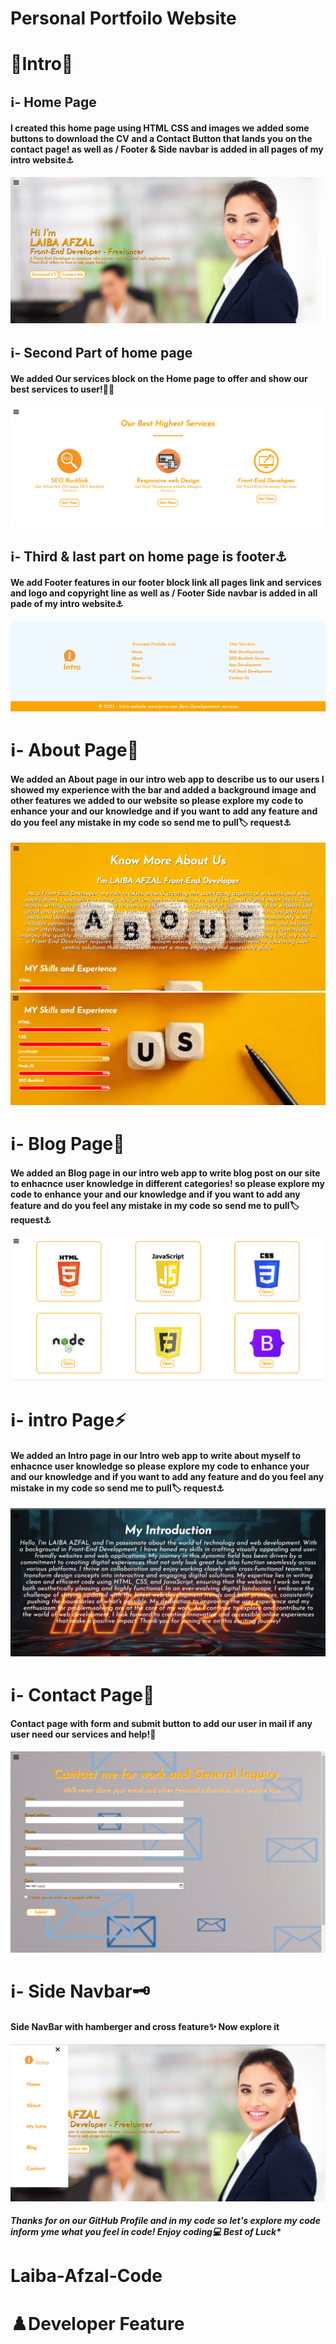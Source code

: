 <h1>Personal Portfoilo Website</h1>
<h1>💠Intro💠</h1>
<h2>ℹ️- Home Page</h2>
<h4>I created this home page using HTML CSS and images we added some buttons to download the CV and a Contact Button that lands you on the contact page! as well as / Footer & Side navbar is added in all pages of my intro website⚓</h4>
<img src="/img/Screenshot (193).png" alt="Personal">
<h2>ℹ️- Second Part of home page</h2>
<h4>We added Our services block on the Home page to offer and show our best services to user!🕵️‍♂️</h4>
<img src="/img/Screenshot (194).png" alt="midhome">
<h2>ℹ️- Third & last part on home page is footer⚓</h2>
<h4>We add Footer features in our footer block link all pages link and services and logo and copyright line as well as / Footer Side navbar is added in all pade of my intro website⚓</h4>
<img src="/img/Screenshot (192).png" alt="Footer">
<h1>ℹ️- About Page🚀</h1>
<h4>We added an About page in our intro web app to describe us to our users I showed my experience with the bar and added a background image and other features we added to our website so please explore my code to enhance your and our knowledge and if you want to add any feature and do you feel any mistake in my  code so send me to pull🏷️ request⚓</h4>
<img src="/img/Screenshot (196).png" alt="About1">
<img src="/img/Screenshot (197).png" alt="about2">
<h1>ℹ️- Blog Page🛅</h1>
<h4>We added an Blog page in our intro web app to write blog post on our site to enhacnce user knowledge in different categories! so please explore my code to enhance your and our knowledge and if you want to add any feature and do you feel any mistake in my  code so send me to pull🏷️ request⚓</h4>
<img src="/img/Screenshot (198).png" alt="blog">
<h1>ℹ️- intro Page⚡</h1>
<h4>We added an Intro page in our Intro web app to write about myself to enhacnce user knowledge so please explore my code to enhance your and our knowledge and if you want to add any feature and do you feel any mistake in my  code so send me to pull🏷️ request⚓</h4>
<img src="/img/Screenshot (199).png" alt="intro">
<h1>ℹ️- Contact Page📧</h1>
<h4>Contact page with form and submit button to add our user in mail if any user need our services and help!📩</h4>
<img src="/img/cons.png" alt="contact">
<h1>ℹ️- Side Navbar🗝️</h1>
<h4>Side NavBar with hamberger and cross feature✨ Now explore it</h4>
<img src="/img/Screenshot (200).png" alt="intro nav">
<h5>Thanks for on our GitHub Profile and in my code so let's explore my code inform yme what you feel in code! Enjoy coding💻 Best of Luck*</h5>
<h1>Laiba-Afzal-Code</h1>
<h1>♟️Developer Feature</h1>